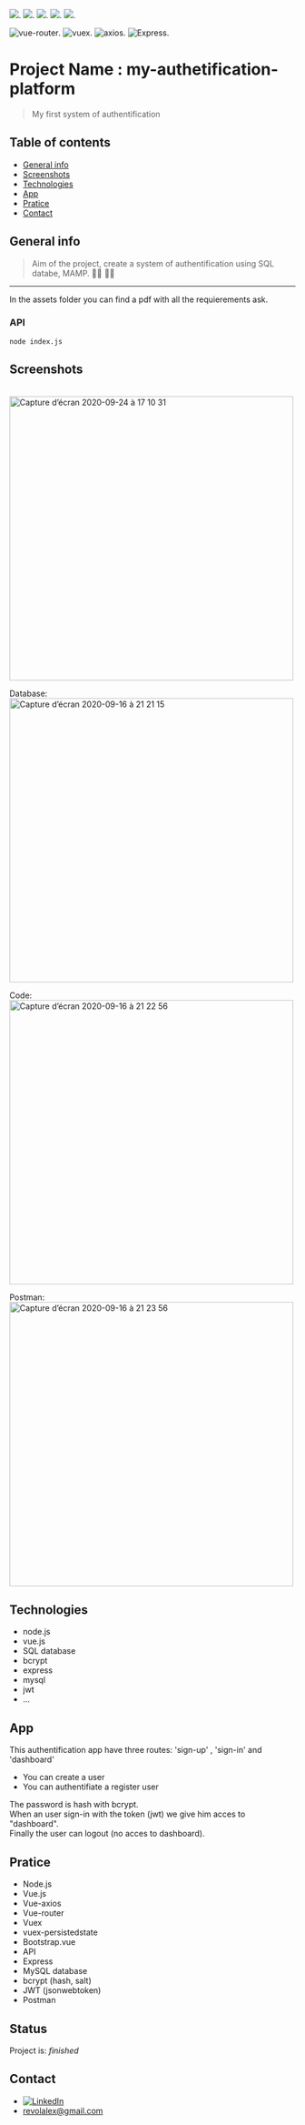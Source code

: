 ![](https://img.shields.io/badge/made%20with-node.js-success?logo=node.js).
![](https://img.shields.io/badge/made%20with-vue.js-green?logo=vue.js).
![](https://img.shields.io/badge/made%20with-Bootstrap_vue-blueviolet?logo=Bootstrap).
![](https://img.shields.io/badge/made%20with-mysql-blue?logo=mysql).
![](https://img.shields.io/badge/made%20with-jsonwebtokens-orange?logo=jsonwebtokens).



<img src="https://img.shields.io/badge/vue.router-green.svg" alt="vue-router">.
<img src="https://img.shields.io/badge/vuex-green.svg" alt="vuex">.
<img src="https://img.shields.io/badge/axios-succes.svg" alt="axios">.
<img src="https://img.shields.io/badge/Express-succes.svg" alt="Express">. 
<br>


# Project Name : my-authetification-platform
> My first system of authentification

## Table of contents
* [General info](#general-info)
* [Screenshots](#screenshots)
* [Technologies](#technologies)
* [App](#app)
* [Pratice](#pratice)
* [Contact](#contact)

## General info
>Aim of the project, create a system of authentification using SQL databe, MAMP. 👩‍🎓 👨‍🎓 
---
In the assets folder you can find a pdf with all the requierements ask.

### API
```
node index.js
```

## Screenshots
<br>
<img width="500" alt="Capture d’écran 2020-09-24 à 17 10 31" src="https://user-images.githubusercontent.com/56839789/94253468-a710f280-ff25-11ea-9418-847375f70868.gif">
<br>

Database:
<br>
<img width="500" alt="Capture d’écran 2020-09-16 à 21 21 15" src="https://user-images.githubusercontent.com/56839789/93382917-27b75b00-f863-11ea-825e-feb1db4a49ec.png">
<br>

Code:
<br>
<img width="500" alt="Capture d’écran 2020-09-16 à 21 22 56" src="https://user-images.githubusercontent.com/56839789/93382933-2e45d280-f863-11ea-9d58-a89839dced02.png">
<br>

Postman:
<br>
<img width="500" alt="Capture d’écran 2020-09-16 à 21 23 56" src="https://user-images.githubusercontent.com/56839789/93382942-3140c300-f863-11ea-8a91-057acdb24c98.png">
<br>





## Technologies
* node.js
* vue.js
* SQL database
* bcrypt
* express
* mysql
* jwt
* ...



## App
This authentification app have three routes: 'sign-up' , 'sign-in' and 'dashboard'
 - You can create a user
 - You can authentifiate a register user

The password is hash with bcrypt.
<br>
When an user sign-in with the token (jwt) we give him acces to "dashboard".
<br>
Finally the user can logout (no acces to dashboard).
<br>
 
 ## Pratice
<ul>
 <li>Node.js
 <li>Vue.js
 <li>Vue-axios
 <li>Vue-router
 <li>Vuex
 <li>vuex-persistedstate
 <li>Bootstrap.vue
 <li>API
 <li>Express
 <li>MySQL database 
 <li>bcrypt (hash, salt)
 <li>JWT (jsonwebtoken)
 <li>Postman

 
</ul>
 
 


 
## Status
Project is:  _finished_


## Contact	
- [![LinkedIn][linkedin-shield]][linkedin-url] 	
- revolalex@gmail.com






<!-- MARKDOWN LINKS & IMAGES -->
<!-- https://www.markdownguide.org/basic-syntax/#reference-style-links -->
[linkedin-shield]: https://img.shields.io/badge/-LinkedIn-black.svg?style=flat-square&logo=linkedin&colorB=555
[linkedin-url]: https://www.linkedin.com/in/alexandre-rodrigueza/











